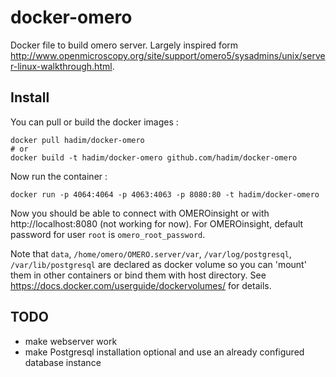 # docker-omero

Docker file to build omero server. Largely inspired form http://www.openmicroscopy.org/site/support/omero5/sysadmins/unix/server-linux-walkthrough.html.

## Install

You can pull or build the docker images :

```
docker pull hadim/docker-omero
# or
docker build -t hadim/docker-omero github.com/hadim/docker-omero
```

Now run the container :

```
docker run -p 4064:4064 -p 4063:4063 -p 8080:80 -t hadim/docker-omero
```

Now you should be able to connect with OMEROinsight or with http://localhost:8080 (not working for now). For OMEROinsight, default password for user `root` is `omero_root_password`.

Note that `data`, `/home/omero/OMERO.server/var`, `/var/log/postgresql`, `/var/lib/postgresql` are declared as docker volume so you can 'mount' them in other containers or bind them with host directory. See https://docs.docker.com/userguide/dockervolumes/ for details.

## TODO

- make webserver work
- make Postgresql installation optional and use an already configured database instance
